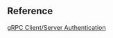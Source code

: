 ## Reference

[gRPC Client/Server Authentication](https://dev.to/anshulgoyal15/a-beginners-guide-to-grpc-with-rust-3c7o)